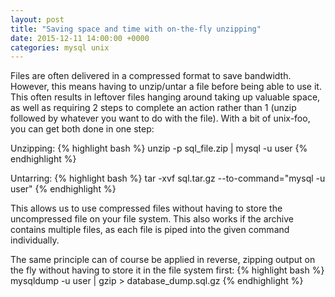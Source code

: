 ```yaml
---
layout: post
title: "Saving space and time with on-the-fly unzipping"
date: 2015-12-11 14:00:00 +0000
categories: mysql unix
---
```


Files are often delivered in a compressed format to save bandwidth. However, this means having to unzip/untar a file before being able to use it. This often results in leftover files hanging around taking up valuable space, as well as requiring 2 steps to complete an action rather than 1 (unzip followed by whatever you want to do with the file). With a bit of unix-foo, you can get both done in one step:

Unzipping:
{% highlight bash %}
unzip -p sql_file.zip | mysql -u user
{% endhighlight %}

Untarring:
{% highlight bash %}
tar -xvf sql.tar.gz --to-command="mysql -u user"
{% endhighlight %}

This allows us to use compressed files without having to store the uncompressed file on your file system. This also works if the archive contains multiple files, as each file is piped into the given command individually.

The same principle can of course be applied in reverse, zipping output on the fly without having to store it in the file system first:
{% highlight bash %}
mysqldump -u user | gzip > database_dump.sql.gz
{% endhighlight %}
